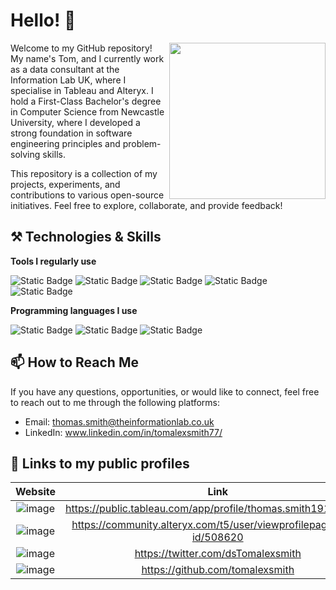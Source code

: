 <!--
**tomalexsmith/tomalexsmith** is a ✨ _special_ ✨ repository because its `README.md` (this file) appears on your GitHub profile.

Here are some ideas to get you started:

- 🔭 I’m currently working on ...
- 🌱 I’m currently learning ...
- 👯 I’m looking to collaborate on ...
- 🤔 I’m looking for help with ...
- 💬 Ask me about ...
- 📫 How to reach me: ...
- 😄 Pronouns: ...
- ⚡ Fun fact: ...
-->
# Hello! 👋

<img align="right" height="250px" src="https://media.licdn.com/dms/image/D4E22AQHeCGzQE_5acA/feedshare-shrink_800/0/1697209463356?e=1710374400&v=beta&t=ylGloFgTFli5n1T6TE3h8JhFGbU8LS-Z45V8nIkbr9c" />

Welcome to my GitHub repository! My name's Tom, and I currently work as a data consultant at the Information Lab UK, where I specialise in Tableau and Alteryx. I hold a First-Class Bachelor's degree in Computer Science from Newcastle University, where I developed a strong foundation in software engineering principles and problem-solving skills. 

This repository is a collection of my projects, experiments, and contributions to various open-source initiatives. Feel free to explore, collaborate, and provide feedback! 

## ⚒️ Technologies & Skills

**Tools I regularly use**

![Static Badge](https://img.shields.io/badge/Tableau-%23F7DF1E?style=flat&logo=Tableau&logoColor=%23ffffff&color=%23E97627)
![Static Badge](https://img.shields.io/badge/Power%20BI-%23F7DF1E?style=flat&logo=Power%20BI&logoColor=%23ffffff&color=%23F2C811)
![Static Badge](https://img.shields.io/badge/Alteryx-%23F7DF1E?style=flat&logo=Alteryx&logoColor=%23ffffff&color=%230078C0)
![Static Badge](https://img.shields.io/badge/Snowflake-%23F7DF1E?logo=Snowflake&logoColor=%23ffffff&color=%2329B5E8)
![Static Badge](https://img.shields.io/badge/GitHub-%23F7DF1E?logo=GitHub&logoColor=%23ffffff&color=%23181717)



**Programming languages I use**

![Static Badge](https://img.shields.io/badge/Python-%233776AB?style=flat&logo=Python&logoColor=%23ffffff&color=%233776AB)
![Static Badge](https://img.shields.io/badge/HTML5-%23E34F26?style=flat&logo=HTML5&logoColor=%23ffffff)
![Static Badge](https://img.shields.io/badge/JavaScript-%23F7DF1E?style=flat&logo=JavaScript&logoColor=%23ffffff&color=%23F7DF1E)

## 📫 How to Reach Me

If you have any questions, opportunities, or would like to connect, feel free to reach out to me through the following platforms:

- Email: thomas.smith@theinformationlab.co.uk
- LinkedIn: www.linkedin.com/in/tomalexsmith77/
  

## 🔗 Links to my public profiles


| Website      | Link |
| :---: | :---: |
| ![image](https://github.com/tomalexsmith/tomalexsmith/assets/95169394/a04794fd-dc83-41b3-b83c-3544207d31a1) | https://public.tableau.com/app/profile/thomas.smith1911/vizzes |
| ![image](https://github.com/tomalexsmith/tomalexsmith/assets/95169394/ccf44719-df4f-48e8-9b39-92ef2e98bb45) | https://community.alteryx.com/t5/user/viewprofilepage/user-id/508620 |
| ![image](https://github.com/tomalexsmith/tomalexsmith/assets/95169394/df024ab7-4b7f-4d88-a69d-35ca54f5aa3d) | https://twitter.com/dsTomalexsmith |
| ![image](https://github.com/tomalexsmith/tomalexsmith/assets/95169394/1961e7a5-25ab-4022-9844-d233352e75bb) | https://github.com/tomalexsmith | 



  


